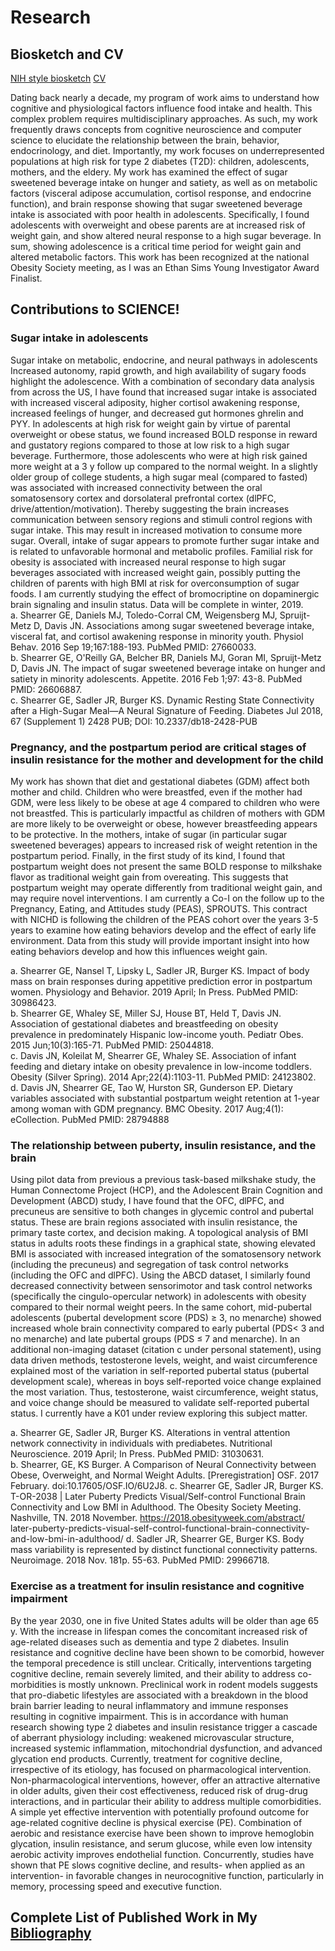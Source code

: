 # Research

## Biosketch and CV
[NIH style biosketch](https://github.com/grace-shearrer/geshearrer/raw/master/gs_web/content/features/SHEARRER_BIOSKETCH.pdf)
[CV](https://github.com/grace-shearrer/geshearrer/raw/master/gs_web/content/features/CURRICULUM%20VITA.pdf)

Dating back nearly a decade, my program of work aims to understand how cognitive and physiological factors influence food intake and health. This complex problem requires multidisciplinary approaches. As such, my work frequently draws concepts from cognitive neuroscience and computer science to elucidate the relationship between the brain, behavior, endocrinology, and diet. Importantly, my work focuses on underrepresented populations at high risk for type 2 diabetes (T2D): children, adolescents, mothers, and the eldery. My work has examined the effect of sugar sweetened beverage intake on hunger and satiety, as well as on metabolic factors (visceral adipose accumulation, cortisol response, and endocrine function), and brain response showing that sugar sweetened beverage intake is associated with poor health in adolescents. Specifically, I found adolescents with overweight and obese parents are at increased risk of weight gain, and show altered neural response to a high sugar beverage. In sum, showing adolescence is a critical time period for weight gain and altered metabolic factors. This work has been recognized at the national Obesity Society meeting, as I was an Ethan Sims Young Investigator Award Finalist.


## Contributions to SCIENCE!

### Sugar intake in adolescents
Sugar intake on metabolic, endocrine, and neural pathways in adolescents Increased autonomy, rapid growth, and high availability of sugary foods highlight the adolescence. With a combination of secondary data analysis from across the US, I have found that increased sugar intake is associated with increased visceral adiposity, higher cortisol awakening response, increased feelings of hunger, and decreased gut hormones ghrelin and PYY. In adolescents at high risk for weight gain by virtue of parental overweight or obese status, we found increased BOLD response in reward and gustatory regions compared to those at low risk to a high sugar beverage. Furthermore, those adolescents who were at high risk gained more weight at a 3 y follow up compared to the normal weight. In a slightly older group of college students, a high sugar meal (compared to fasted) was associated with increased connectivity between the oral somatosensory cortex and dorsolateral prefrontal cortex (dlPFC, drive/attention/motivation). Thereby suggesting the brain increases communication between sensory regions and stimuli control regions with sugar intake. This may result in increased motivation to consume more sugar. Overall, intake of sugar appears to promote further sugar intake and is related to unfavorable hormonal and metabolic profiles. Familial risk for obesity is associated with increased neural response to high sugar beverages associated with increased weight gain, possibly putting the children of parents with high BMI at risk for overconsumption of sugar foods. I am currently studying the effect of bromocriptine on dopaminergic brain signaling and insulin status. Data will be complete in winter, 2019.     
a.	Shearrer GE, Daniels MJ, Toledo-Corral CM, Weigensberg MJ, Spruijt-Metz D, Davis JN. Associations among sugar sweetened beverage intake, visceral fat, and cortisol awakening response in minority youth. Physiol Behav. 2016 Sep 19;167:188-193. PubMed PMID: 27660033.   
b.	Shearrer GE, O'Reilly GA, Belcher BR, Daniels MJ, Goran MI, Spruijt-Metz D, Davis JN. The impact of sugar sweetened beverage intake on hunger and satiety in minority adolescents. Appetite. 2016 Feb 1;97: 43-8. PubMed PMID: 26606887.   
c.	Shearrer GE, Sadler JR, Burger KS. Dynamic Resting State Connectivity after a High-Sugar Meal—A Neural Signature of Feeding. Diabetes Jul 2018, 67 (Supplement 1) 2428 PUB; DOI: 10.2337/db18-2428-PUB  

### Pregnancy, and the postpartum period are critical stages of insulin resistance for the mother and development for the child
My work has shown that diet and gestational diabetes (GDM) affect both mother and child. Children who were breastfed, even if the mother had GDM, were less likely to be obese at age 4 compared to children who were not breastfed. This is particularly impactful as children of mothers with GDM are more likely to be overweight or obese, however breastfeeding appears to be protective. In the mothers, intake of sugar (in particular sugar sweetened beverages) appears to increased risk of weight retention in the postpartum period. Finally, in the first study of its kind, I found that postpartum weight does not present the same BOLD response to milkshake flavor as traditional weight gain from overeating. This suggests that postpartum weight may operate differently from traditional weight gain, and may require novel interventions. I am currently a Co-I on the follow up to the Pregnancy, Eating, and Attitudes study (PEAS), SPROUTS. This contract with NICHD is following the children of the PEAS cohort over the years 3-5 years to examine how eating behaviors develop and the effect of early life environment. Data from this study will provide important insight into how eating behaviors develop and how this influences weight gain.

a.	Shearrer GE, Nansel T, Lipsky L, Sadler JR, Burger KS. Impact of body mass on brain responses during appetitive prediction error in postpartum women. Physiology and Behavior. 2019 April; In Press. PubMed PMID: 30986423.   
b.	Shearrer GE, Whaley SE, Miller SJ, House BT, Held T, Davis JN. Association of gestational diabetes and breastfeeding on obesity prevalence in predominately Hispanic low-income youth. Pediatr Obes. 2015 Jun;10(3):165-71. PubMed PMID: 25044818.   
c.	Davis JN, Koleilat M, Shearrer GE, Whaley SE. Association of infant feeding and dietary intake on obesity prevalence in low-income toddlers. Obesity (Silver Spring). 2014 Apr;22(4):1103-11. PubMed PMID: 24123802.   
d.	Davis JN, Shearrer GE, Tao W, Hurston SR, Gunderson EP. Dietary variables associated with substantial postpartum weight retention at 1-year among woman with GDM pregnancy. BMC Obesity. 2017 Aug;4(1): eCollection. PubMed PMID: 28794888  

### The relationship between puberty, insulin resistance, and the brain
Using pilot data from previous a previous task-based milkshake study, the Human Connectome Project (HCP), and the Adolescent Brain Cognition and Development (ABCD) study, I have found that the OFC, dlPFC, and precuneus are sensitive to both changes in glycemic control and pubertal status. These are brain regions associated with insulin resistance, the primary taste cortex, and decision making. A topological analysis of BMI status in adults roots these findings in a graphical state, showing elevated BMI is associated with increased integration of the somatosensory network (including the precuneus) and segregation of task control networks (including the OFC and dlPFC). Using the ABCD dataset, I similarly found decreased connectivity between sensorimotor and task control networks (specifically the cingulo-opercular network) in adolescents with obesity compared to their normal weight peers. In the same cohort, mid-pubertal adolescents (pubertal development score (PDS) ≥ 3, no menarche) showed increased whole brain connectivity compared to early pubertal (PDS< 3 and no menarche) and late pubertal groups (PDS ≤ 7 and menarche). In an additional non-imaging dataset (citation c under personal statement), using data driven methods, testosterone levels, weight, and waist circumference explained most of the variation in self-reported pubertal status (pubertal development scale), whereas in boys self-reported voice change explained the most variation. Thus, testosterone, waist circumference, weight status, and voice change should be measured to validate self-reported pubertal status. I currently have a K01 under review exploring this subject matter.

a.	Shearrer GE, Sadler JR, Burger KS. Alterations in ventral attention network connectivity in individuals with prediabetes. Nutritional Neuroscience. 2019 April; In Press. PubMed PMID: 31030631.  
b.	Shearrer, GE, KS Burger. A Comparison of Neural Connectivity between Obese, Overweight, and Normal Weight Adults. [Preregistration] OSF. 2017 February. doi:10.17605/OSF.IO/6U2J8.
c.	Shearrer GE, Sadler JR, Burger KS. T-OR-2038 | Later Puberty Predicts Visual/Self-control Functional Brain Connectivity and Low BMI in Adulthood. The Obesity Society Meeting. Nashville, TN. 2018 November. https://2018.obesityweek.com/abstract/  later-puberty-predicts-visual-self-control-functional-brain-connectivity-and-low-bmi-in-adulthood/
d.	Sadler JR, Shearrer GE, Burger KS. Body mass variability is represented by distinct functional connectivity patterns. Neuroimage. 2018 Nov. 181p. 55-63. PubMed PMID: 29966718.  

### Exercise as a treatment for insulin resistance and cognitive impairment
By the year 2030, one in five United States adults will be older than age 65 y. With the increase in lifespan comes the concomitant increased risk of age-related diseases such as dementia and type 2 diabetes. Insulin resistance and cognitive decline have been shown to be comorbid, however the temporal precedence is still unclear. Critically, interventions targeting cognitive decline, remain severely limited, and their ability to address co-morbidities is mostly unknown. Preclinical work in rodent models suggests that pro-diabetic lifestyles are associated with a breakdown in the blood brain barrier leading to neural inflammatory and immune responses resulting in cognitive impairment. This is in accordance with human research showing type 2 diabetes and insulin resistance trigger a cascade of aberrant physiology including: weakened microvascular structure, increased systemic inflammation, mitochondrial dysfunction, and advanced glycation end products. Currently, treatment for cognitive decline, irrespective of its etiology, has focused on pharmacological intervention. Non-pharmacological interventions, however, offer an attractive alternative in older adults, given their cost effectiveness, reduced risk of drug-drug interactions, and in particular their ability to address multiple comorbidities. A simple yet effective intervention with potentially profound outcome for age-related cognitive decline is physical exercise (PE). Combination of aerobic and resistance exercise have been shown to improve hemoglobin glycation, insulin resistance, and serum glucose, while even low intensity aerobic activity improves endothelial function. Concurrently, studies have shown that PE slows cognitive decline, and results- when applied as an intervention- in favorable changes in neurocognitive function, particularly in memory, processing speed and executive function.

## Complete List of Published Work in My [Bibliography](https://www.ncbi.nlm.nih.gov/pubmed/?term=Shearrer+GE+%5BAuthor%5D)
